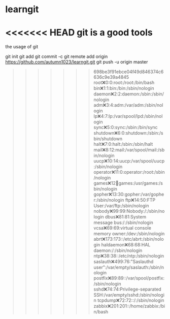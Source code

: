 # learngit
<<<<<<< HEAD
git is a good tools
=======
the usage of git

git init 
git add 
git commit -c 
git remote add origin https://github.com/autumn1023/learngit.git
git push -u origin master
>>>>>>> 698be3f91ebce04f49d846374c6636c9e39a4845
root:x:0:0:root:/root:/bin/bash
bin:x:1:1:bin:/bin:/sbin/nologin
daemon:x:2:2:daemon:/sbin:/sbin/nologin
adm:x:3:4:adm:/var/adm:/sbin/nologin
lp:x:4:7:lp:/var/spool/lpd:/sbin/nologin
sync:x:5:0:sync:/sbin:/bin/sync
shutdown:x:6:0:shutdown:/sbin:/sbin/shutdown
halt:x:7:0:halt:/sbin:/sbin/halt
mail:x:8:12:mail:/var/spool/mail:/sbin/nologin
uucp:x:10:14:uucp:/var/spool/uucp:/sbin/nologin
operator:x:11:0:operator:/root:/sbin/nologin
games:x:12:100:games:/usr/games:/sbin/nologin
gopher:x:13:30:gopher:/var/gopher:/sbin/nologin
ftp:x:14:50:FTP User:/var/ftp:/sbin/nologin
nobody:x:99:99:Nobody:/:/sbin/nologin
dbus:x:81:81:System message bus:/:/sbin/nologin
vcsa:x:69:69:virtual console memory owner:/dev:/sbin/nologin
abrt:x:173:173::/etc/abrt:/sbin/nologin
haldaemon:x:68:68:HAL daemon:/:/sbin/nologin
ntp:x:38:38::/etc/ntp:/sbin/nologin
saslauth:x:499:76:"Saslauthd user":/var/empty/saslauth:/sbin/nologin
postfix:x:89:89::/var/spool/postfix:/sbin/nologin
sshd:x:74:74:Privilege-separated SSH:/var/empty/sshd:/sbin/nologin
tcpdump:x:72:72::/:/sbin/nologin
zabbix:x:201:201::/home/zabbix:/bin/bash
